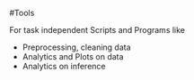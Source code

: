 #Tools

For task independent Scripts and Programs like <br>
* Preprocessing, cleaning data <br>
* Analytics and Plots on data <br>
* Analytics on inference <br>

